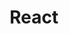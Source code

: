 ---
title: React 
description: React integration of Payment Intents API & Stripe Elements
weight: 35
lastmod: 2020-04-20T10:23:30-09:00
draft: false
vimeo: 
icon: react
video_length: 1:00
---